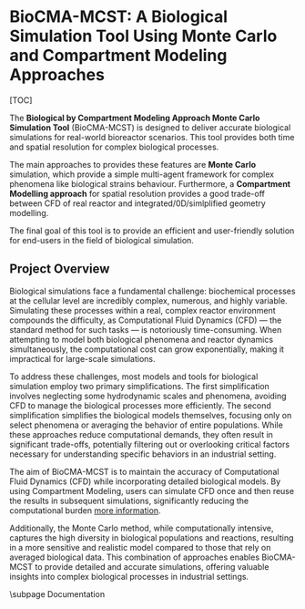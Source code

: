 # BioCMA-MCST: A Biological Simulation Tool Using Monte Carlo and Compartment Modeling Approaches

[TOC]

The **Biological by Compartment Modeling Approach Monte Carlo Simulation Tool** (BioCMA-MCST) is designed to deliver accurate biological simulations for real-world bioreactor scenarios. This tool provides both time and spatial resolution for complex biological processes.

The main approaches to provides these features are **Monte Carlo** simulation, which provide a simple multi-agent framework for complex phenomena like biological strains behaviour. Furthermore, a **Compartment Modelling approach** for spatial resolution provides a good trade-off between CFD of real reactor and integrated/0D/simlplified geometry modelling.

The final goal of this tool is to provide an efficient and user-friendly solution for end-users in the field of biological simulation.

## Project Overview

Biological simulations face a fundamental challenge: biochemical processes at the cellular level are incredibly complex, numerous, and highly variable. Simulating these processes within a real, complex reactor environment compounds the difficulty, as Computational Fluid Dynamics (CFD) — the standard method for such tasks — is notoriously time-consuming. When attempting to model both biological phenomena and reactor dynamics simultaneously, the computational cost can grow exponentially, making it impractical for large-scale simulations.

To address these challenges, most models and tools for biological simulation employ two primary simplifications. The first simplification involves neglecting some hydrodynamic scales and phenomena, avoiding CFD to manage the biological processes more efficiently. The second simplification simplifies the biological models themselves, focusing only on select phenomena or averaging the behavior of entire populations. While these approaches reduce computational demands, they often result in significant trade-offs, potentially filtering out or overlooking critical factors necessary for understanding specific behaviors in an industrial setting.

The aim of BioCMA-MCST is to maintain the accuracy of Computational Fluid Dynamics (CFD) while incorporating detailed biological models. By using Compartment Modeling, users can simulate CFD once and then reuse the results in subsequent simulations, significantly reducing the computational burden [more information](https://compartment-modelling-tool-codes-tim-1414a41277458b7f47f5759968.gitlab.io/).

Additionally, the Monte Carlo method, while computationally intensive, captures the high diversity in biological populations and reactions, resulting in a more sensitive and realistic model compared to those that rely on averaged biological data. This combination of approaches enables BioCMA-MCST to provide detailed and accurate simulations, offering valuable insights into complex biological processes in industrial settings.

\subpage Documentation

